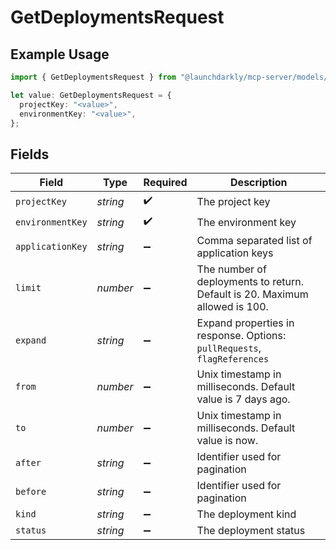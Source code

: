 # GetDeploymentsRequest

## Example Usage

```typescript
import { GetDeploymentsRequest } from "@launchdarkly/mcp-server/models/operations";

let value: GetDeploymentsRequest = {
  projectKey: "<value>",
  environmentKey: "<value>",
};
```

## Fields

| Field                                                                       | Type                                                                        | Required                                                                    | Description                                                                 |
| --------------------------------------------------------------------------- | --------------------------------------------------------------------------- | --------------------------------------------------------------------------- | --------------------------------------------------------------------------- |
| `projectKey`                                                                | *string*                                                                    | :heavy_check_mark:                                                          | The project key                                                             |
| `environmentKey`                                                            | *string*                                                                    | :heavy_check_mark:                                                          | The environment key                                                         |
| `applicationKey`                                                            | *string*                                                                    | :heavy_minus_sign:                                                          | Comma separated list of application keys                                    |
| `limit`                                                                     | *number*                                                                    | :heavy_minus_sign:                                                          | The number of deployments to return. Default is 20. Maximum allowed is 100. |
| `expand`                                                                    | *string*                                                                    | :heavy_minus_sign:                                                          | Expand properties in response. Options: `pullRequests`, `flagReferences`    |
| `from`                                                                      | *number*                                                                    | :heavy_minus_sign:                                                          | Unix timestamp in milliseconds. Default value is 7 days ago.                |
| `to`                                                                        | *number*                                                                    | :heavy_minus_sign:                                                          | Unix timestamp in milliseconds. Default value is now.                       |
| `after`                                                                     | *string*                                                                    | :heavy_minus_sign:                                                          | Identifier used for pagination                                              |
| `before`                                                                    | *string*                                                                    | :heavy_minus_sign:                                                          | Identifier used for pagination                                              |
| `kind`                                                                      | *string*                                                                    | :heavy_minus_sign:                                                          | The deployment kind                                                         |
| `status`                                                                    | *string*                                                                    | :heavy_minus_sign:                                                          | The deployment status                                                       |